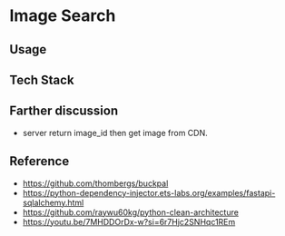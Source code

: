# Image Search
## Usage

## Tech Stack


## Farther discussion
- server return image_id then get image from CDN.

## Reference 
- https://github.com/thombergs/buckpal 
- https://python-dependency-injector.ets-labs.org/examples/fastapi-sqlalchemy.html
- https://github.com/raywu60kg/python-clean-architecture
- https://youtu.be/7MHDDOrDx-w?si=6r7Hjc2SNHqc1REm